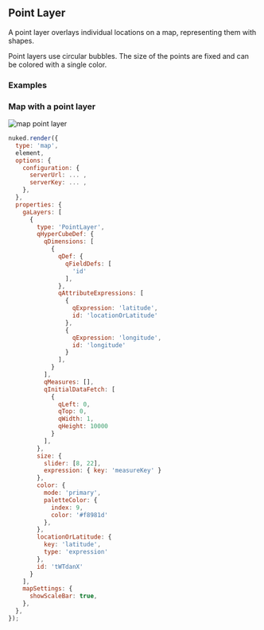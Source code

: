 ## Point Layer

A point layer overlays individual locations on a map, representing them with shapes.

Point layers use circular bubbles. The size of the points are fixed and can be colored with a single color.

### Examples

### Map with a point layer

![map point layer](../assets/sn-map-point-layer.png)

```js
nuked.render({
  type: 'map',
  element,
  options: {
    configuration: {
      serverUrl: ... ,
      serverKey: ... ,
    },
  },
  properties: {
    gaLayers: [
      {
        type: 'PointLayer',
        qHyperCubeDef: {
          qDimensions: [
            {
              qDef: {
                qFieldDefs: [
                  'id'
                ],
              },
              qAttributeExpressions: [
                {
                  qExpression: 'latitude',
                  id: 'locationOrLatitude'
                },
                {
                  qExpression: 'longitude',
                  id: 'longitude'
                }
              ],
            }
          ],
          qMeasures: [],
          qInitialDataFetch: [
            {
              qLeft: 0,
              qTop: 0,
              qWidth: 1,
              qHeight: 10000
            }
          ],
        },
        size: {
          slider: [8, 22],
          expression: { key: 'measureKey' }
        },
        color: {
          mode: 'primary',
          paletteColor: {
            index: 9,
            color: '#f8981d'
          },
        },
        locationOrLatitude: {
          key: 'latitude',
          type: 'expression'
        },
        id: 'tWTdanX'
      }
    ],
    mapSettings: {
      showScaleBar: true,
    },
  },
});
```
